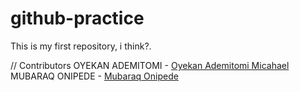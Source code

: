 # github-practice
This is my first repository, i think?.

// Contributors
OYEKAN ADEMITOMI - [Oyekan Ademitomi Micahael](mailto:o.ademitomi@gmail.com)
MUBARAQ ONIPEDE - [Mubaraq Onipede](https:github.com/mubarraqqq)
